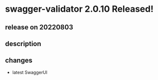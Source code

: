 # swagger-validator 2.0.10 Released!

## release on 20220803

## description

## changes

* latest SwaggerUI

